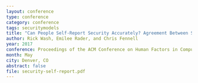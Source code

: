 ```yaml
---
layout: conference
type: conference
category: conference
tags: securitymodels
title: "Can People Self-Report Security Accurately? Agreement Between Self-Report and Behavioral Measures"
author: Rick Wash, Emilee Rader, and Chris Fennell
year: 2017
conference: Proceedings of the ACM Conference on Human Factors in Computing (CHI)
month: May
city: Denver, CO
abstract: false
file: security-self-report.pdf
---
```


<!-- 
file: ""
acmdl: 
doi: 
 -->
